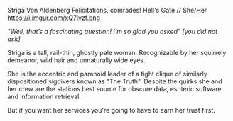 Striga Von Aldenberg
Felicitations, comrades!
Hell's Gate //
She/Her
https://i.imgur.com/xQ7ivzf.png

*"Well, that’s a fascinating question! I’m so glad you asked" [you did not ask]*

Striga is a tall, rail-thin, ghostly pale woman. Recognizable by her squirrely demeanor, wild hair and unnaturally wide eyes.

She is the eccentric and paranoid leader of a tight clique of similarly dispositioned sigdivers known as "The Truth".  Despite the quirks she and her crew are the stations best source for obscure data, esoteric software and information retrieval. 

But if you want her services you're going to have to earn her trust first.
